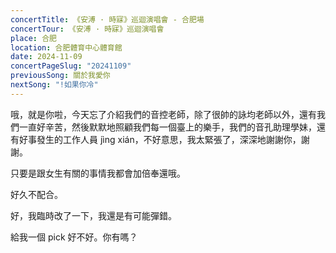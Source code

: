 ```yaml
---
concertTitle: 《安溥 · 時寐》巡迴演唱會 - 合肥場
concertTour: 《安溥 · 時寐》巡迴演唱會
place: 合肥
location: 合肥體育中心體育館
date: 2024-11-09
concertPageSlug: "20241109"
previousSong: 關於我愛你
nextSong: "!如果你冷"
---
```

哦，就是你啦，今天忘了介紹我們的音控老師，除了很帥的詠均老師以外，還有我們一直好辛苦，然後默默地照顧我們每一個臺上的樂手，我們的音孔助理學妹，還有好事發生的工作人員 jìng xián，不好意思，我太緊張了，深深地謝謝你，謝謝。

只要是跟女生有關的事情我都會加倍奉還哦。

好久不配合。

好，我臨時改了一下，我還是有可能彈錯。

給我一個 pick 好不好。你有嗎？